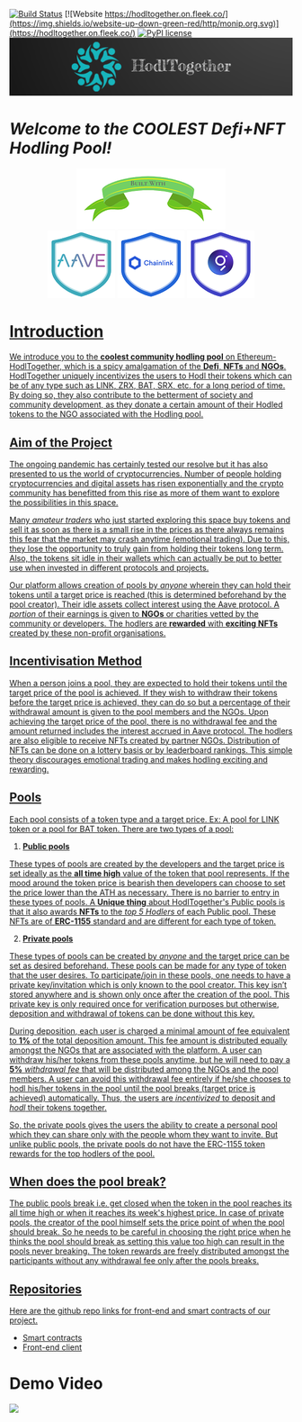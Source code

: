[![Build Status](https://travis-ci.org/joemccann/dillinger.svg?branch=master)](https://travis-ci.org/joemccann/dillinger) [![Website https://hodltogether.on.fleek.co/](https://img.shields.io/website-up-down-green-red/http/monip.org.svg)](https://hodltogether.on.fleek.co/) [![PyPI license](https://img.shields.io/pypi/l/ansicolortags.svg)](https://pypi.python.org/pypi/ansicolortags/)
<img width="1000" src="./images/HodlTogether-Logo-final.png">

# _Welcome to the COOLEST Defi+NFT Hodling Pool!_

<p align = center>
<img src= "./images/built-with.png">
<br>
<img src="./images/aave-final-trans.png">
<img src="./images/chainlink-final-trans.png">
<a href="https://thegraph.com/" >
<img src="./images/the-graph-trans-2.png">
</p>

# Introduction
We introduce you to the __coolest community hodling pool__ on Ethereum- HodlTogether, which is a spicy amalgamation of the __Defi__, __NFTs__ and __NGOs__. HodlTogether uniquely incentivizes the users to Hodl their tokens which can be of any type such as LINK, ZRX, BAT, SRX, etc. for a long period of time. By doing so, they also contribute to the betterment of society and community development, as they donate a certain amount of their Hodled tokens to the NGO associated with the Hodling pool.

## Aim of the Project
The ongoing pandemic has certainly tested our resolve but it has also presented to us the world of cryptocurrencies. Number of people holding cryptocurrencies and digital assets has risen exponentially and the crypto community has benefitted from this rise as more of them want to explore the possibilities in this space. 

Many *amateur traders* who just started exploring this space buy tokens and sell it as soon as there is a small rise in the prices as there always remains this fear that the market may crash anytime (emotional trading). Due to this, they lose the opportunity to truly gain from holding their tokens long term. Also, the tokens sit idle in their wallets which can actually be put to better use when invested in different protocols and projects.

Our platform allows creation of pools by *anyone* wherein they can hold their tokens until a target price is reached (this is determined beforehand by the pool creator). Their idle assets collect interest using the Aave protocol. A *portion* of their earnings is given to __NGOs__ or charities vetted by the community or developers. The hodlers are __rewarded__ with __exciting NFTs__ created by these non-profit organisations.

## Incentivisation Method

When a person joins a pool, they are expected to hold their tokens until the target price of the pool is achieved. If they wish to withdraw their tokens before the target price is achieved, they can do so but a percentage of their withdrawal amount is given to the pool members and the NGOs. Upon achieving the target price of the pool, there is no withdrawal fee and the amount returned includes the interest accrued in Aave protocol. The hodlers are also eligible to receive NFTs created by partner NGOs. Distribution of NFTs can be done on a lottery basis or by leaderboard rankings. This simple theory discourages emotional trading and makes hodling exciting and rewarding.

## Pools

Each pool consists of a token type and a target price. Ex: A pool for LINK token or a pool for BAT token. There are two types of a pool:

1. __Public pools__

These types of pools are created by the developers and the target price is set ideally as the __all time high__ value of the token that pool represents. If the mood around the token price is bearish then developers can choose to set the price lower than the ATH as necessary. There is no barrier to entry in these types of pools. A __Unique thing__ about HodlTogether's Public pools is that it also awards __NFTs__ to the *top 5 Hodlers* of each Public pool. These NFTs are of __ERC-1155__ standard and are different for each type of token.

2. __Private pools__

These types of pools can be created by *anyone* and the target price can be set as desired beforehand. These pools can be made for any type of token that the user desires. To participate/join in these pools, one needs to have a private key/invitation which is only known to the pool creator. This key isn’t stored anywhere and is shown only once after the creation of the pool. This private key is only required once for verification purposes but otherwise, deposition and withdrawal of tokens can be done without this key.  

During deposition, each user is charged a minimal amount of fee equivalent to __1%__ of the total deposition amount. This fee amount is distributed equally amongst the NGOs that are associated with the platform. A user can withdraw his/her tokens from these pools anytime, but he will need to pay a __5%__ *withdrawal fee* that will be distributed among the NGOs and the pool members. A user can avoid this withdrawal fee entirely if he/she chooses to hodl his/her tokens in the pool until the pool breaks (target price is achieved) automatically. Thus, the users are *incentivized* to deposit and *hodl* their tokens together.

So, the private pools gives the users the ability to create a personal pool which they can share only with the people whom they want to invite. But unlike public pools, the private pools do not have the ERC-1155 token rewards for the top hodlers of the pool.  

## When does the pool break?
The public pools break i.e. get closed when the token in the pool reaches its all time high or when it reaches its week's highest price. In case of private pools, the creator of the pool himself sets the price point of when the pool should break. So he needs to be careful in choosing the right price when he thinks the pool should break as setting this value too high can result in the  pools never breaking. The token rewards are freely distributed amongst the participants without any withdrawal fee only after the pools breaks.

## Repositories
 Here are the github repo links for front-end and smart contracts of our project.
 - [Smart contracts](https://github.com/chainGers-2021/our-contracts)
 - [Front-end client](https://github.com/chainGers-2021/frontend-client)

# Demo Video
[![](http://img.youtube.com/vi/OnuRyRf4ymI/0.jpg)](http://www.youtube.com/watch?v=OnuRyRf4ymI "HodlTogether-Demo-Video")
